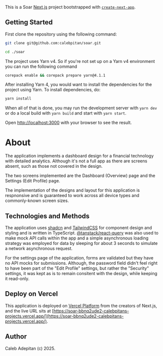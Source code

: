 This is a Soar [Next.js](https://nextjs.org) project bootstrapped with
[`create-next-app`](https://nextjs.org/docs/pages/api-reference/create-next-app).

## Getting Started

First clone the repository using the following command:

```bash
git clone git@github.com:calebpitan/soar.git

cd ./soar
```

The project uses Yarn v4. So if you're not set up on a Yarn v4 environment you can run the following
command

```bash
corepack enable && corepack prepare yarn@4.1.1
```

After installing Yarn 4, you would want to install the dependencies for the project using Yarn. To
install dependencies, do:

```bash
yarn install
```

When all of that is done, you may run the development server with `yarn dev` or do a local build
with `yarn build` and start with `yarn start`.

Open [http://localhost:3000](http://localhost:3000) with your browser to see the result.

# About

The application implements a dashboard design for a financial technology with detailed analytics.
Although it's not a full app as there are screens absent, such as those not covered in the design.

The two screens implemented are the Dashboard (Overview) page and the Settings (Edit Profile) page.

The implementation of the designs and layout for this application is respnonsive and is guaranteed
to work across all device types and commonly-known screen sizes.

## Technologies and Methods

The application uses [shadcn](https://ui.shadcn.com) and [TailwindCSS](https://tailwindcss.com) for
component design and styling and is written in TypeScript.
[@tanstack/react-query](https://tanstack.com/query/latest/docs/framework/react/overview) was also
used to make mock API calls within the app and a simple asynchronous loading strategy was employed
for data by sleeping for about 3 seconds to simulate a network asynchronous request.

For the settings page of the application, forms are validated but they have no API mocks for
submissions. Although, the password field didn't feel right to have been part of the "Edit Profile"
settings, but rather the "Security" settings, it was kept as is to remain consitent with the design,
while keeping it read-only.

## Deploy on Vercel

This application is deployed on
[Vercel Platform](https://vercel.com/new?utm_medium=default-template&filter=next.js&utm_source=create-next-app&utm_campaign=create-next-app-readme)
from the creators of Next.js, and the live URL sits at
[https://soar-bbnq2ude2-calebpitans-projects.vercel.app/](https://soar-bbnq2ude2-calebpitans-projects.vercel.app/).

## Author

Caleb Adepitan (c) 2025.
